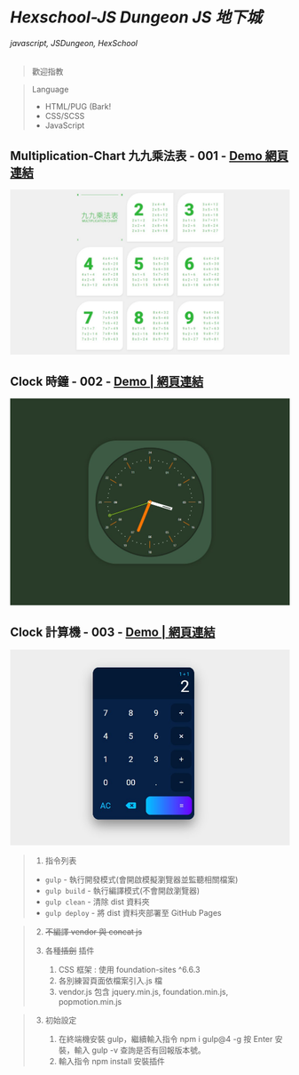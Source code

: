 # _Hexschool-JS Dungeon JS 地下城_

###### javascript, JSDungeon, HexSchool

> 歡迎指教

> Language
>
> -   HTML/PUG (Bark!
> -   CSS/SCSS
> -   JavaScript

## Multiplication-Chart 九九乘法表 - 001 - <a href="https://kevinshu1995.github.io/hex_jsDungeon/jsDun-001.html" target="_blank">Demo 網頁連結</a>

![demo](https://raw.githubusercontent.com/kevinshu1995/hex_jsDungeon/gh-pages/assets/images/cover001.jpg)

## Clock 時鐘 - 002 - <a href="https://kevinshu1995.github.io/hex_jsDungeon/jsDun-002.html" target="_blank">Demo | 網頁連結</a>

![demo](https://raw.githubusercontent.com/kevinshu1995/hex_jsDungeon/gh-pages/assets/images/cover002.jpg)

## Clock 計算機 - 003 - <a href="https://kevinshu1995.github.io/hex_jsDungeon/jsDun-003.html" target="_blank">Demo | 網頁連結</a>

![demo](https://raw.githubusercontent.com/kevinshu1995/hex_jsDungeon/gh-pages/assets/images/cover003.jpg)

> 1. 指令列表
>
> -   `gulp` - 執行開發模式(會開啟模擬瀏覽器並監聽相關檔案)
> -   `gulp build` - 執行編譯模式(不會開啟瀏覽器)
> -   `gulp clean` - 清除 dist 資料夾
> -   `gulp deploy` - 將 dist 資料夾部署至 GitHub Pages
>     <br>

> 2. ~~不編譯 vendor 與 concat js~~
> 3. 各種~~插劍~~ 插件
>
>     1. CSS 框架 : 使用 foundation-sites ^6.6.3
>     2. 各別練習頁面依檔案引入.js 檔
>     3. vendor.js 包含 jquery.min.js, foundation.min.js, popmotion.min.js

> 3. 初始設定
>
>     1. 在終端機安裝 gulp，繼續輸入指令 npm i gulp@4 -g 按 Enter 安裝，輸入 gulp -v 查詢是否有回報版本號。
>     2. 輸入指令 npm install 安裝插件
